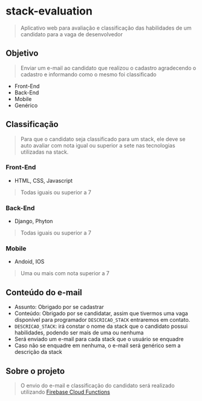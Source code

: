 # stack-evaluation

> Aplicativo web para avaliação e classificação das habilidades de um candidato para a vaga de desenvolvedor

## Objetivo

  > Enviar um e-mail ao candidato que realizou o cadastro agradecendo o cadastro e informando como o mesmo foi classificado

  - Front-End
  - Back-End
  - Mobile
  - Genérico

## Classificação

 > Para que o candidato seja classificado para um stack, ele deve se auto avaliar com nota igual ou superior a sete nas tecnologias utilizadas na stack.

### Front-End

  - HTML, CSS, Javascript

  > Todas iguais ou superior a 7

### Back-End

  - Django, Phyton
  
  > Todas iguais ou superior a 7

### Mobile

  - Andoid, IOS

  > Uma ou mais com nota superior a 7

## Conteúdo do e-mail

  - Assunto: Obrigado por se cadastrar
  - Conteúdo: Obrigado por se candidatar, assim que tivermos uma vaga disponível para programador `DESCRICAO_STACK` entraremos em contato.
  - `DESCRICAO_STACK`: irá constar o nome da stack que o candidato possui habilidades, podendo ser mais de uma ou nenhuma
  - Será enviado um e-mail para cada stack que o usuário se enquadre
  - Caso não se enquadre em nenhuma, o e-mail será genérico sem a descrição da stack

## Sobre o projeto

 > O envio do e-mail e classificação do candidato será realizado utilizando [Firebase Cloud Functions](https://firebase.google.com/docs/functions/)
 